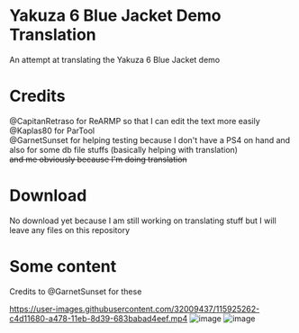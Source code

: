 # Yakuza 6 Blue Jacket Demo Translation
An attempt at translating the Yakuza 6 Blue Jacket demo 


# Credits
@CapitanRetraso for ReARMP so that I can edit the text more easily                                                                                                                                                                                                                                                                                                                                                                         @Kaplas80 for ParTool                                                                                                                                                                                                       
@GarnetSunset for helping testing because I don't have a PS4 on hand and also for some db file stuffs (basically helping with translation)                                                                                                                                                                                                                                                                                                          
~~and me obviously because I'm doing translation~~

# Download

No download yet because I am still working on translating stuff but I will leave any files on this repository


# Some content

Credits to @GarnetSunset for these

https://user-images.githubusercontent.com/32009437/115925262-c4d11680-a478-11eb-8d39-683babad4eef.mp4
![image](https://user-images.githubusercontent.com/32009437/115924418-97d03400-a477-11eb-9d84-81334be5bdb1.png)
![image](https://user-images.githubusercontent.com/32009437/115924866-35c3fe80-a478-11eb-851d-32a436ef31ef.png)

